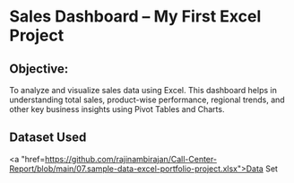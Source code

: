 # Sales Dashboard – My First Excel Project
## Objective:
To analyze and visualize sales data using Excel. This dashboard helps in understanding total sales, product-wise performance, regional trends, and other key business insights using Pivot Tables and Charts.
## Dataset Used
<a "href=https://github.com/rajinambirajan/Call-Center-Report/blob/main/07.sample-data-excel-portfolio-project.xlsx">Data Set</a>

